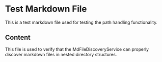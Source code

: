 # Test Markdown File

This is a test markdown file used for testing the path handling functionality.

## Content

This file is used to verify that the MdFileDiscoveryService can properly discover markdown files in nested directory structures.
